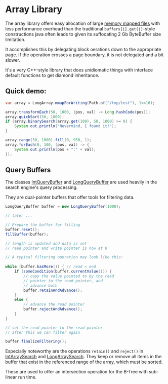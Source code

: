 # Array Library

The array library offers easy allocation of large [memory mapped files](https://en.wikipedia.org/wiki/Memory-mapped_file) 
with less performance overhead than the traditional `buffers[i].get(j)`-style constructions
java often leads to given its suffocating 2 Gb ByteBuffer size limitation. 

It accomplishes this by delegating block oerations down to the appropriate page. If the operation
crosses a page boundary, it is not delegated and a bit slower.

It's a very C++-style library that does unidiomatic things with interface default 
functions to get diamond inheritance.

## Quick demo:
```java
var array = LongArray.mmapForWriting(Path.of("/tmp/test"), 1<<16);

array.transformEach(50, 1000, (pos, val) -> Long.hashCode(pos));
array.quickSort(50, 1000);
if (array.binarySearch(array.get(100), 50, 1000) >= 0) {
    System.out.println("Nevermind, I found it!");
}

array.range(50, 1000).fill(0, 950, 1);
array.forEach(0, 100, (pos, val) -> {
    System.out.println(pos + ":" + val);
});

```


## Query Buffers

The classes [IntQueryBuffer](src/main/java/nu/marginalia/array/buffer/IntQueryBuffer.java)
and [LongQueryBuffer](src/main/java/nu/marginalia/array/buffer/LongQueryBuffer.java) are used
heavily in the search engine's query processing.

They are dual-pointer buffers that offer tools for filtering data.

```java
LongQueryBuffer buffer = new LongQueryBuffer(1000);

// later ...

// Prepare the buffer for filling
buffer.reset();
fillBuffer(buffer); 

// length is updated and data is set
// read pointer and write pointer is now at 0

// A typical filtering operation may look like this:
        
while (buffer.hasMore()) { // read < end
    if (someCondition(buffer.currentValue())) {
        // copy the value pointed to by the read
        // pointer to the read pointer, and
        // advance both
        buffer.retainAndAdvance();
    }
    else {
        // advance the read pointer
        buffer.rejectAndAdvance();
    }
}

// set the read pointer to the read pointer
// after this we can filter again

buffer.finalizeFiltering();
```


Especially noteworthy are the operations `retain()` and `reject()` in
[IntArraySearch](src/main/java/nu/marginalia/array/algo/IntArraySearch.java) and [LongArraySearch](src/main/java/nu/marginalia/array/algo/LongArraySearch.java).
They keep or remove all items in the buffer that exist in the referenced range of the array,
which must be sorted.

These are used to offer an intersection operation for the B-Tree with sub-linear run time.  
